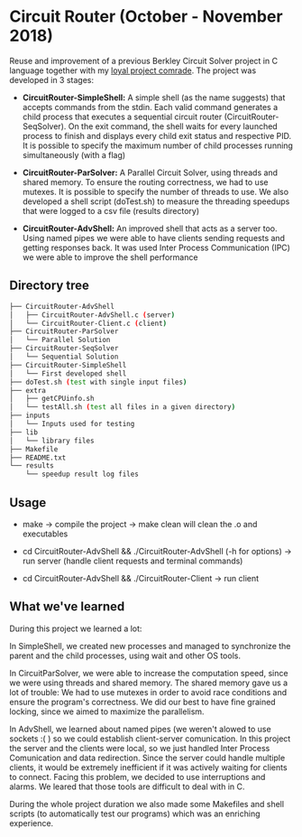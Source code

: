 # Circuit Router (October - November 2018)

Reuse and improvement of a previous Berkley Circuit Solver project in C language together with my [loyal project comrade](http://github.com/Beu-Wolf).
The project was developed in 3 stages:
 * **CircuitRouter-SimpleShell:** A simple shell (as the name suggests) that accepts commands from the stdin. Each valid command generates a child process that executes a sequential circuit router (CircuitRouter-SeqSolver). On the exit command, the shell waits for every launched process to finish and displays every child exit status and respective PID. It is possible to specify the maximum number of child processes running simultaneously (with a flag)

 * **CircuitRouter-ParSolver:** A Parallel Circuit Solver, using threads and shared memory. To ensure the routing correctness, we had to use mutexes. It is possible to specify the number of threads to use. We also developed a shell script (doTest.sh) to measure the threading speedups that were logged to a csv file (results directory)

 * **CircuitRouter-AdvShell:** An improved shell that acts as a server too. Using named pipes we were able to have clients sending requests and getting responses back. It was used Inter Process Communication (IPC) we were able to improve the shell performance

## Directory tree
``` bash
├── CircuitRouter-AdvShell
│   ├── CircuitRouter-AdvShell.c (server)
│   └── CircuitRouter-Client.c (client)
├── CircuitRouter-ParSolver
│   └── Parallel Solution
├── CircuitRouter-SeqSolver
│   └── Sequential Solution
├── CircuitRouter-SimpleShell
│   └── First developed shell
├── doTest.sh (test with single input files)
├── extra
│   ├── getCPUinfo.sh
│   └── testAll.sh (test all files in a given directory)
├── inputs
│   └── Inputs used for testing
├── lib
│   └── library files
├── Makefile
├── README.txt
└── results
    └── speedup result log files
```
## Usage
 * make
    -> compile the project
    -> make clean will clean the .o and executables

 * cd CircuitRouter-AdvShell && ./CircuitRouter-AdvShell (-h for options)
    -> run server (handle client requests and terminal commands)

 * cd CircuitRouter-AdvShell && ./CircuitRouter-Client
    -> run client

## What we've learned
During this project we learned a lot:

In SimpleShell, we created new processes and managed to synchronize the parent and the child processes, using wait and other OS tools.

In CircuitParSolver, we were able to increase the computation speed, since we were using threads and shared memory. The shared memory gave us a lot of trouble: We had to use mutexes in order to avoid race  conditions and ensure the program's correctness. We did our best to have fine grained locking, since we aimed to maximize the parallelism.

In AdvShell, we learned about named pipes (we weren't alowed to use sockets :( ) so we could establish client-server comunication. In this project the server and the clients were local, so we just handled Inter Process Comunication and data redirection. Since the server could handle multiple clients, it would be extremely inefficient if it was actively waiting for clients to connect. Facing this problem, we decided to use interruptions and alarms. We leared that those tools are difficult to deal with in C.

During the whole project duration we also made some Makefiles and shell scripts (to automatically test our programs) which was an enriching experience.
